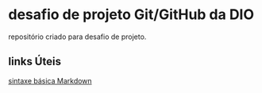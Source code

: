 # desafio de projeto Git/GitHub da DIO
repositório criado para desafio de projeto.

## links Úteis
[sintaxe básica Markdown](https://www.markdownguide.org/basic-syntax/) 
